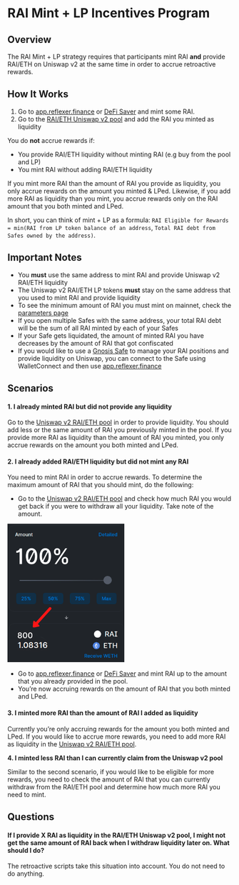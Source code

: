 # RAI Mint + LP Incentives Program

## Overview

The RAI Mint + LP strategy requires that participants mint RAI **and** provide RAI/ETH on Uniswap v2 at the same time in order to accrue retroactive rewards.

## How It Works

1. Go to [app.reflexer.finance](https://app.reflexer.finance/) or [DeFi Saver](https://app.defisaver.com/reflexer/manage) and mint some RAI.
2. Go to the [RAI/ETH Uniswap v2 pool](https://app.uniswap.org/#/add/v2/ETH/0x03ab458634910AaD20eF5f1C8ee96F1D6ac54919) and add the RAI you minted as liquidity

You do **not** accrue rewards if:

* You provide RAI/ETH liquidity without minting RAI \(e.g buy from the pool and LP\)
* You mint RAI without adding RAI/ETH liquidity

If you mint more RAI than the amount of RAI you provide as liquidity, you only accrue rewards on the amount you minted & LPed. Likewise, if you add more RAI as liquidity than you mint, you accrue rewards only on the RAI amount that you both minted and LPed.  
  
In short, you can think of mint + LP as a formula: `RAI Eligible for Rewards = min(RAI from LP token balance of an address`, `Total RAI debt from Safes owned by the address)`.

## Important Notes

* You **must** use the same address to mint RAI and provide Uniswap v2 RAI/ETH liquidity
* The Uniswap v2 RAI/ETH LP tokens **must** stay on the same address that you used to mint RAI and provide liquidity
* To see the minimum amount of RAI you must mint on mainnet, check the [parameters page](https://docs.reflexer.finance/current-system-parameters#quick-glance)
* If you open multiple Safes with the same address, your total RAI debt will be the sum of all RAI minted by each of your Safes
* If your Safe gets liquidated, the amount of minted RAI you have decreases by the amount of RAI that got confiscated
* If you would like to use a [Gnosis Safe](https://gnosis-safe.io/) to manage your RAI positions and provide liquidity on Uniswap, you can connect to the Safe using WalletConnect and then use [app.reflexer.finance](https://app.reflexer.finance/)

## Scenarios

#### 1. I already minted RAI but did not provide any liquidity

Go to the [Uniswap v2 RAI/ETH pool](https://app.uniswap.org/#/add/v2/ETH/0x03ab458634910AaD20eF5f1C8ee96F1D6ac54919) in order to provide liquidity. You should add less or the same amount of RAI you previously minted in the pool. If you provide more RAI as liquidity than the amount of RAI you minted, you only accrue rewards on the amount you both minted and LPed.

#### 2. I already added RAI/ETH liquidity but did not mint any RAI

You need to mint RAI in order to accrue rewards. To determine the maximum amount of RAI that you should mint, do the following:

* Go to the [Uniswap v2 RAI/ETH pool](https://app.uniswap.org/#/add/v2/ETH/0x03ab458634910AaD20eF5f1C8ee96F1D6ac54919) and check how much RAI you would get back if you were to withdraw all your liquidity. Take note of the amount.

![](../.gitbook/assets/remove-rai-eth-lp.png)

* Go to [app.reflexer.finance](https://app.reflexer.finance/) or [DeFi Saver](https://app.defisaver.com/reflexer/manage) and mint RAI up to the amount that you already provided in the pool.
* You’re now accruing rewards on the amount of RAI that you both minted and LPed.

#### 3. I minted more RAI than the amount of RAI I added as liquidity

Currently you’re only accruing rewards for the amount you both minted and LPed. If you would like to accrue more rewards, you need to add more RAI as liquidity in the [Uniswap v2 RAI/ETH pool](https://app.uniswap.org/#/add/v2/ETH/0x03ab458634910AaD20eF5f1C8ee96F1D6ac54919).

**4. I minted less RAI than I can currently claim from the Uniswap v2 pool**

Similar to the second scenario, if you would like to be eligible for more rewards, you need to check the amount of RAI that you can currently withdraw from the RAI/ETH pool and determine how much more RAI you need to mint.

## Questions

#### If I provide X RAI as liquidity in the RAI/ETH Uniswap v2 pool, I might not get the same amount of RAI back when I withdraw liquidity later on. What should I do?

The retroactive scripts take this situation into account. You do not need to do anything.

